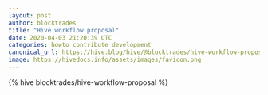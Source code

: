 ```yaml
---
layout: post
author: blocktrades
title: "Hive workflow proposal"
date: 2020-04-03 21:20:39 UTC
categories: howto contribute development
canonical_url: https://hive.blog/hive/@blocktrades/hive-workflow-proposal
image: https://hivedocs.info/assets/images/favicon.png
---
```

{% hive blocktrades/hive-workflow-proposal %}
